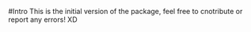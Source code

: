 #Intro
This is the initial version of the package, feel free to cnotribute or report any errors! XD
